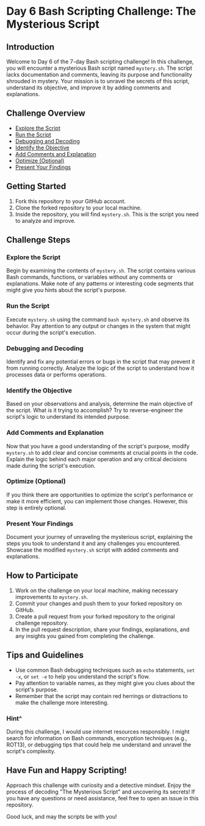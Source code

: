 # Day 6 Bash Scripting Challenge: The Mysterious Script

## Introduction

Welcome to Day 6 of the 7-day Bash scripting challenge! In this challenge, you will encounter a mysterious Bash script named `mystery.sh`. The script lacks documentation and comments, leaving its purpose and functionality shrouded in mystery. Your mission is to unravel the secrets of this script, understand its objective, and improve it by adding comments and explanations.

## Challenge Overview

- [Explore the Script](#explore-the-script)
- [Run the Script](#run-the-script)
- [Debugging and Decoding](#debugging-and-decoding)
- [Identify the Objective](#identify-the-objective)
- [Add Comments and Explanation](#add-comments-and-explanation)
- [Optimize (Optional)](#optimize-optional)
- [Present Your Findings](#present-your-findings)

## Getting Started

1. Fork this repository to your GitHub account.
2. Clone the forked repository to your local machine.
3. Inside the repository, you will find `mystery.sh`. This is the script you need to analyze and improve.

## Challenge Steps

### Explore the Script

Begin by examining the contents of `mystery.sh`. The script contains various Bash commands, functions, or variables without any comments or explanations. Make note of any patterns or interesting code segments that might give you hints about the script's purpose.

### Run the Script

Execute `mystery.sh` using the command `bash mystery.sh` and observe its behavior. Pay attention to any output or changes in the system that might occur during the script's execution.

### Debugging and Decoding

Identify and fix any potential errors or bugs in the script that may prevent it from running correctly. Analyze the logic of the script to understand how it processes data or performs operations.

### Identify the Objective

Based on your observations and analysis, determine the main objective of the script. What is it trying to accomplish? Try to reverse-engineer the script's logic to understand its intended purpose.

### Add Comments and Explanation

Now that you have a good understanding of the script's purpose, modify `mystery.sh` to add clear and concise comments at crucial points in the code. Explain the logic behind each major operation and any critical decisions made during the script's execution.

### Optimize (Optional)

If you think there are opportunities to optimize the script's performance or make it more efficient, you can implement those changes. However, this step is entirely optional.

### Present Your Findings

Document your journey of unraveling the mysterious script, explaining the steps you took to understand it and any challenges you encountered. Showcase the modified `mystery.sh` script with added comments and explanations.

## How to Participate

1. Work on the challenge on your local machine, making necessary improvements to `mystery.sh`.
2. Commit your changes and push them to your forked repository on GitHub.
3. Create a pull request from your forked repository to the original challenge repository.
4. In the pull request description, share your findings, explanations, and any insights you gained from completing the challenge.

## Tips and Guidelines

- Use common Bash debugging techniques such as `echo` statements, `set -x`, or `set -e` to help you understand the script's flow.
- Pay attention to variable names, as they might give you clues about the script's purpose.
- Remember that the script may contain red herrings or distractions to make the challenge more interesting.

### Hint^

During this challenge, I would use internet resources responsibly. I might search for information on Bash commands, encryption techniques (e.g., ROT13), or debugging tips that could help me understand and unravel the script's complexity.

## Have Fun and Happy Scripting!

Approach this challenge with curiosity and a detective mindset. Enjoy the process of decoding "The Mysterious Script" and uncovering its secrets! If you have any questions or need assistance, feel free to open an issue in this repository.

Good luck, and may the scripts be with you!
